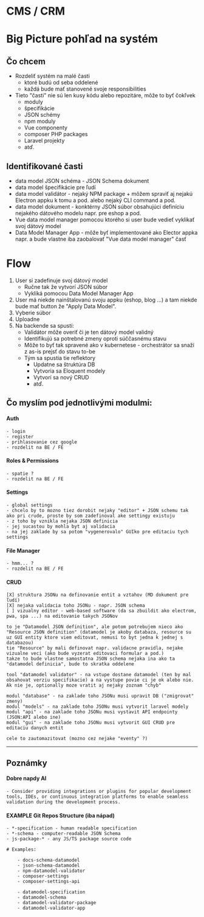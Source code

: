 # CMS / CRM

# Big Picture pohľad na systém

## Čo chcem

- Rozdeliť systém na malé časti
    - ktoré budú od seba oddelené
    - každá bude mať stanovené svoje responsibilities
- Tieto "časti" nie sú len kusy kódu alebo repozitáre, môže to byť čokľvek
    - moduly
    - špecifikácie
    - JSON schémy
    - npm moduly
    - Vue componenty
    - composer PHP packages
    - Laravel projekty
    - atď.

## Identifikované časti

- data model JSON schéma - JSON Schema dokument
- data model špecifikácie pre ľudí
- data model validátor - nejaký NPM package + môžem spraviť aj nejakú Electron appku k tomu a pod. alebo nejaký CLI
  command a pod.
- data model dokument - konktérny JSON súbor obsahujúci definíciu nejakého dátového modelu napr. pre eshop a pod.
- Vue data model manager pomocou ktorého si user bude vedieť vyklikať svoj dátový model
- Data Model Manager App - môže byť implementované ako Elector appka napr. a bude vlastne iba zaobalovať "Vue data model
  manager" časť

# Flow

1. User si zadefinuje svoj dátový model
    - Ručne tak že vytvorí JSON súbor
    - Vykliká pomocou Data Model Manager App
2. User má niekde nainštalovanú svoju appku (eshop, blog ...) a tam niekde bude mať button že "Apply Data Model".
3. Vyberie súbor
4. Uploadne
5. Na backende sa spustí:
    - Validátor môže overiť či je ten dátový model validný
    - Identifikujú sa potrebné zmeny oproti súččasnému stavu
    - Môže to byť tak spravené ako v kubernetese - orchestrátor sa snaží z as-is prejsť do stavu to-be
    - Tým sa spustia tie reflektory
        - Updatne sa štruktúra DB
        - Vytvoria sa Eloquent modely
        - Vytvorí sa nový CRUD
        - atď.

## Čo myslím pod jednotlivými modulmi:

#### Auth

	- login
	- register
	- prihlasovanie cez google
	- rozdelit na BE / FE

#### Roles & Permissions

	- spatie ?
	- rozdelit na BE / FE

#### Settings

	- global settings
	- chcelo by to mozno tiez dorobit nejaky "editor" + JSON schemu tak ako pri crude, proste by som zadefinoval ake settingy existuju
	- z toho by vznikla nejaka JSON definicia
	- jej sucastou by mohla byt aj validacia
	- na jej zaklade by sa potom "vygenerovalo" GUIko pre editaciu tych settings

#### File Manager

	- hmm... ?
	- rozdelit na BE / FE

#### CRUD

	[X] struktura JSONu na definovanie entit a vztahov (MD dokument pre ľudí)
	[X] nejaka validacia toho JSONu - napr. JSON schema
	[ ] vizualny editor - web-based software (da sa zbuildit ako electrom, pwa, spa ...) na editovanie takych JSONov

	to je "Datamodel JSON definition", ale potom potrebujem nieco ako "Resource JSON definition" (datamodel je akoby databaza, resource su uz GUI entity ktore viem editovat, nemusi to byt jedna k jednej s databazou)
	tie "Resource" by mali definovat napr. validacne pravidla, nejake vizualne veci (ako bude vyzerat editovaci formular a pod.)
	takze to bude vlastne samostatna JSON schema nejaka ina ako ta "datamodel definicia", bude to skratka oddelene

	tool "datamodel validator" - na vstupe dostane datamodel (ten by mal obsahovat verziu specifikacie) a na vystupe povie ci je ok alebo nie. Ak nie je, optionally moze vratit aj nejaky zoznam "chyb"

	modul "database" - na zaklade toho JSONu musi upravit DB ("zmigrovat" zmeny)
	modul "models" - na zaklade toho JSONu musi vytvorit laravel modely
	modul "api" - na zaklade toho JSONu musi vystavit API endpointy (JSON:API alebo ine)
	modul "gui" - na zaklade toho JSONu musi vytvorit GUI CRUD pre editaciu danych entit

	cele to zautomazitovat (mozno cez nejake "eventy" ?)

---------------------------------

## Poznámky

#### Dobre napdy AI

	- Consider providing integrations or plugins for popular development tools, IDEs, or continuous integration platforms to enable seamless validation during the development process.

#### EXAMPLE Git Repos Structure (iba nápad)

	- *-specification - human readable specification
	- *-schema - computer-readable JSON Schema
	- js-package-* - any JS/TS package source code

	# Examples:

		- docs-schema-datamodel
		- json-schema-datamodel
		- npm-datamodel-validator
		- composer-settings
		- composer-settings-api

		- datamodel-specification
		- datamodel-schema
		- datamodel-validator-package
		- datamodel-validator-app
